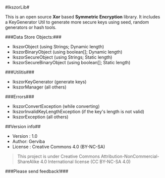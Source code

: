 #IkszorLib#

This is an open source **Xor** based **Symmetric Encryption** library.
It includes a KeyGenerator Util to generate more secure keys using seed, random generators or hash tools.

###Data Store Objects:###
 * IkszorObject (using Strings; Dynamic length)
 * IkszorBinaryObject (using boolean[]; Dynamic length)
 * IkszorSecureObject (using Strings; Static length)
 * IkszorSecureBinaryObject (using boolean[]; Static length)
 
###Utilitis###
 * IkszorKeyGenerator (generate keys)
 * IkszorManager (all others)
 
###Errors###
 * IkszorConvertException (while converting)
 * IkszorInvalidKeyLengthException (if the key's length is not valid)
 * IkszorException (all others)
 
##Version info##
 * Version : 1.0
 * Author: Gerviba
 * License : Creative Commons 4.0 (BY-NC-SA)
 
 > This project is under Creative Commons Attribution-NonCommercial-ShareAlike 4.0 International license
 > (CC BY-NC-SA 4.0)
 
###Please send feedback!###